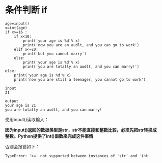 
# 条件判断 if

```
age=input()
x=int(age)
if x>=16 :
    if x<18:
        print('your age is %d'% x)
        print('now you are an audlt, and you can go to work')
    elif x<=20:
        print('but you cannot marry')
    else:
        print('your age is %d'% x)
        print('you are totally an audlt, and you can marry!')
else:
    print('your age is %d'% x)
    print('now you are still a teenager, you cannot go to work')
```

```
input
21

output
your age is 21
you are totally an audlt, and you can marry!
```


使用input()读取输入：

**因为input()返回的数据类型是str，str不能直接和整数比较，必须先把str转换成整数。Python提供了int()函数来完成这件事情**

否则会报错如下：

`
TypeError: '>=' not supported between instances of 'str' and 'int'
`

